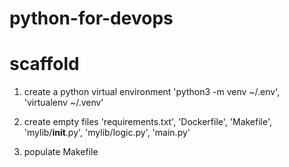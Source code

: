 # python-for-devops

# scaffold

1. create a python virtual environment 'python3 -m venv ~/.env', 'virtualenv ~/.venv'
2. create empty files 'requirements.txt', 'Dockerfile', 'Makefile', 'mylib/__init__.py', 'mylib/logic.py', 'main.py'

3. populate Makefile


